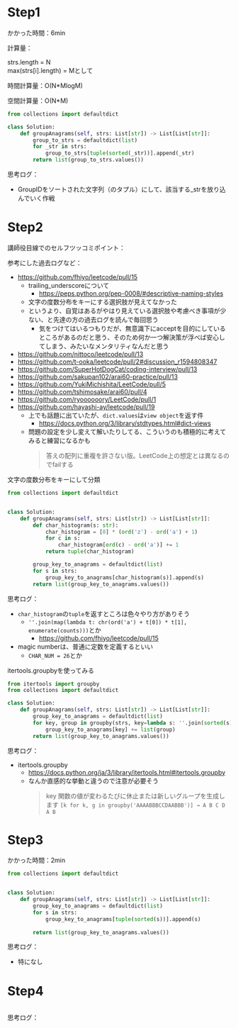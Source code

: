 # Step1

かかった時間：6min

計算量：

strs.length = N <br>
max(strs[i].length) = Mとして

時間計算量：O(N*MlogM)

空間計算量：O(N*M)

```python
from collections import defaultdict

class Solution:
    def groupAnagrams(self, strs: List[str]) -> List[List[str]]:
        group_to_strs = defaultdict(list)
        for _str in strs:
            group_to_strs[tuple(sorted(_str))].append(_str)
        return list(group_to_strs.values())
```
思考ログ：
- GroupIDをソートされた文字列（のタプル）にして、該当する_strを放り込んでいく作戦

# Step2

講師役目線でのセルフツッコミポイント：

参考にした過去ログなど：
- https://github.com/fhiyo/leetcode/pull/15
  - trailing_underscoreについて
    - https://peps.python.org/pep-0008/#descriptive-naming-styles
  - 文字の度数分布をキーにする選択肢が見えてなかった
  - というより、自覚はあるがやはり見えている選択肢や考慮べき事項が少ない、と先達の方の過去ログを読んで毎回思う
    - 気をつけてはいるつもりだが、無意識下にacceptを目的にしているところがあるのだと思う、そのため何か一つ解決策が浮べば安心してしまう、みたいなメンタリティなんだと思う
- https://github.com/nittoco/leetcode/pull/13
- https://github.com/t-ooka/leetcode/pull/2#discussion_r1594808347
- https://github.com/SuperHotDogCat/coding-interview/pull/13
- https://github.com/sakupan102/arai60-practice/pull/13
- https://github.com/YukiMichishita/LeetCode/pull/5
- https://github.com/tshimosake/arai60/pull/4
- https://github.com/ryoooooory/LeetCode/pull/1
- https://github.com/hayashi-ay/leetcode/pull/19
  - 上でも話題に出ていたが、```dict.values```は```view object```を返す件
    - https://docs.python.org/3/library/stdtypes.html#dict-views
  - 問題の設定を少し変えて解いたりしてる、こういうのも積極的に考えてみると練習になるかも
    > 答えの配列に重複を許さない版。LeetCode上の想定とは異なるのでfailする

文字の度数分布をキーにして分類
```python
from collections import defaultdict


class Solution:
    def groupAnagrams(self, strs: List[str]) -> List[List[str]]:
        def char_histogram(s: str):
            char_histogram = [0] * (ord('z') - ord('a') + 1)
            for c in s:
                char_histogram[ord(c) - ord('a')] += 1
            return tuple(char_histogram)

        group_key_to_anagrams = defaultdict(list)
        for s in strs:
            group_key_to_anagrams[char_histogram(s)].append(s)
        return list(group_key_to_anagrams.values())
```
思考ログ：
- ```char_histogram```の```tuple```を返すところは色々やり方がありそう
  - ```''.join(map(lambda t: chr(ord('a') + t[0]) * t[1], enumerate(counts)))```とか
    - https://github.com/fhiyo/leetcode/pull/15
- magic numberは、普通に定数を定義するといい
  - ```CHAR_NUM = 26```とか

itertools.groupbyを使ってみる
```python
from itertools import groupby
from collections import defaultdict

class Solution:
    def groupAnagrams(self, strs: List[str]) -> List[List[str]]:
        group_key_to_anagrams = defaultdict(list)
        for key, group in groupby(strs, key=lambda s: ''.join(sorted(s))):
            group_key_to_anagrams[key] += list(group)
        return list(group_key_to_anagrams.values())
```
思考ログ：
- itertools.groupby  
  - https://docs.python.org/ja/3/library/itertools.html#itertools.groupby
  - なんか直感的な挙動と違うので注意が必要そう
    > key 関数の値が変わるたびに休止または新しいグループを生成します
    > ```[k for k, g in groupby('AAAABBBCCDAABBB')] → A B C D A B```
  
# Step3

かかった時間：2min

```python
from collections import defaultdict


class Solution:
    def groupAnagrams(self, strs: List[str]) -> List[List[str]]:
        group_key_to_anagrams = defaultdict(list)
        for s in strs:
            group_key_to_anagrams[tuple(sorted(s))].append(s)
        
        return list(group_key_to_anagrams.values())
```
思考ログ：
- 特になし

# Step4

```python
```
思考ログ：

